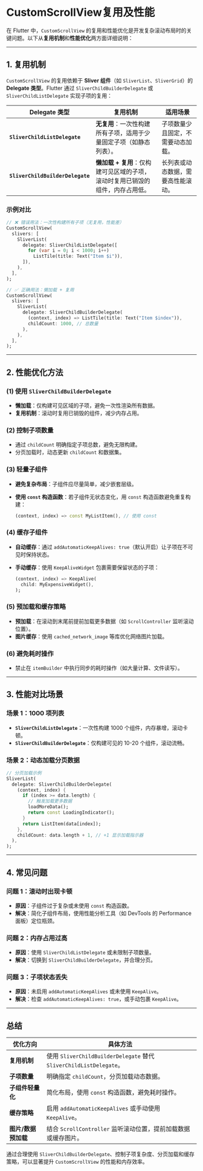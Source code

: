 # CustomScrollView复用及性能

在 Flutter 中，`CustomScrollView` 的复用和性能优化是开发复杂滚动布局时的关键问题。以下从**复用机制**和**性能优化**两方面详细说明：

---

## **1. 复用机制**

`CustomScrollView` 的复用依赖于 **Sliver 组件**（如 `SliverList`、`SliverGrid`）的 **Delegate 类型**。Flutter 通过 `SliverChildBuilderDelegate` 或 `SliverChildListDelegate` 实现子项的复用：

| Delegate 类型                  | 复用机制                                                                 | 适用场景                           |
|-------------------------------|------------------------------------------------------------------------|----------------------------------|
| **`SliverChildListDelegate`** | **无复用**：一次性构建所有子项，适用于少量固定子项（如静态列表）。               | 子项数量少且固定，不需要动态加载。            |
| **`SliverChildBuilderDelegate`** | **懒加载 + 复用**：仅构建可见区域的子项，滚动时复用已销毁的组件，内存占用低。      | 长列表或动态数据，需要高性能滚动。            |

### **示例对比**

```dart
// ❌ 错误用法：一次性构建所有子项（无复用，性能差）
CustomScrollView(
  slivers: [
    SliverList(
      delegate: SliverChildListDelegate([
        for (var i = 0; i < 1000; i++) 
          ListTile(title: Text("Item $i")),
      ]),
    ),
  ],
);

// ✅ 正确用法：懒加载 + 复用
CustomScrollView(
  slivers: [
    SliverList(
      delegate: SliverChildBuilderDelegate(
        (context, index) => ListTile(title: Text("Item $index")),
        childCount: 1000, // 总数量
      ),
    ),
  ],
);
```

---

## **2. 性能优化方法**

### **(1) 使用 `SliverChildBuilderDelegate`**

- **懒加载**：仅构建可见区域的子项，避免一次性渲染所有数据。
- **复用机制**：滚动时复用已销毁的组件，减少内存占用。

### **(2) 控制子项数量**

- 通过 `childCount` 明确指定子项总数，避免无限构建。
- 分页加载时，动态更新 `childCount` 和数据集。

### **(3) 轻量子组件**

- **避免复杂布局**：子组件应尽量简单，减少嵌套层级。
- **使用 `const` 构造函数**：若子组件无状态变化，用 `const` 构造函数避免重复构建：

  ```dart
  (context, index) => const MyListItem(), // 使用 const
  ```

### **(4) 缓存子组件**

- **自动缓存**：通过 `addAutomaticKeepAlives: true`（默认开启）让子项在不可见时保持状态。
- **手动缓存**：使用 `KeepAliveWidget` 包裹需要保留状态的子项：

  ```dart
  (context, index) => KeepAlive(
    child: MyExpensiveWidget(),
  );
  ```

### **(5) 预加载和缓存策略**

- **预加载**：在滚动到末尾前提前加载更多数据（如 `ScrollController` 监听滚动位置）。
- **图片缓存**：使用 `cached_network_image` 等库优化网络图片加载。

### **(6) 避免耗时操作**

- 禁止在 `itemBuilder` 中执行同步的耗时操作（如大量计算、文件读写）。

---

## **3. 性能对比场景**

### **场景 1：1000 项列表**

- **`SliverChildListDelegate`**：一次性构建 1000 个组件，内存暴增，滚动卡顿。
- **`SliverChildBuilderDelegate`**：仅构建可见的 10-20 个组件，滚动流畅。

### **场景 2：动态加载分页数据**

```dart
// 分页加载示例
SliverList(
  delegate: SliverChildBuilderDelegate(
    (context, index) {
      if (index >= data.length) {
        // 触发加载更多数据
        loadMoreData();
        return const LoadingIndicator();
      }
      return ListItem(data[index]);
    },
    childCount: data.length + 1, // +1 显示加载指示器
  ),
);
```

---

## **4. 常见问题**

### **问题 1：滚动时出现卡顿**

- **原因**：子组件过于复杂或未使用 `const` 构造函数。
- **解决**：简化子组件布局，使用性能分析工具（如 DevTools 的 Performance 面板）定位瓶颈。

### **问题 2：内存占用过高**

- **原因**：使用 `SliverChildListDelegate` 或未限制子项数量。
- **解决**：切换到 `SliverChildBuilderDelegate`，并合理分页。

### **问题 3：子项状态丢失**

- **原因**：未启用 `addAutomaticKeepAlives` 或未使用 `KeepAlive`。
- **解决**：检查 `addAutomaticKeepAlives: true`，或手动包裹 `KeepAlive`。

---

## **总结**

| **优化方向**        | **具体方法**                                                                 |
|---------------------|-----------------------------------------------------------------------------|
| **复用机制**        | 使用 `SliverChildBuilderDelegate` 替代 `SliverChildListDelegate`。          |
| **子项数量**        | 明确指定 `childCount`，分页加载动态数据。                                      |
| **子组件轻量化**    | 简化布局，使用 `const` 构造函数，避免耗时操作。                                |
| **缓存策略**        | 启用 `addAutomaticKeepAlives` 或手动使用 `KeepAlive`。                       |
| **图片/数据预加载** | 结合 `ScrollController` 监听滚动位置，提前加载数据或缓存图片。                 |

通过合理使用 `SliverChildBuilderDelegate`、控制子项复杂度、分页加载和缓存策略，可以显著提升 `CustomScrollView` 的性能和内存效率。
